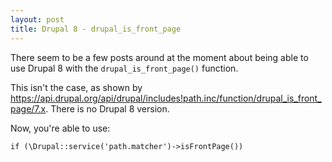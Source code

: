 ```yaml
---
layout: post
title: Drupal 8 - drupal_is_front_page
---
```


There seem to be a few posts around at the moment about being able to use Drupal 8 with the `drupal_is_front_page()` function.

This isn't the case, as shown by https://api.drupal.org/api/drupal/includes!path.inc/function/drupal_is_front_page/7.x. There is no Drupal 8 version.

Now, you're able to use:

	if (\Drupal::service('path.matcher')->isFrontPage())

